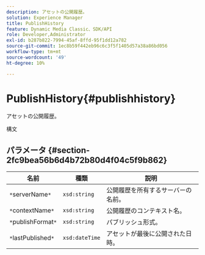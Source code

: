 ```yaml
---
description: アセットの公開履歴。
solution: Experience Manager
title: PublishHistory
feature: Dynamic Media Classic、SDK/API
role: Developer,Administrator
exl-id: b287b822-7994-45af-8ffd-95f1dd12a782
source-git-commit: 1ec8b59f442eb96c6c3f5f1405d57a38a86bd056
workflow-type: tm+mt
source-wordcount: '49'
ht-degree: 10%

---
```


# PublishHistory{#publishhistory}

アセットの公開履歴。

構文

## パラメータ {#section-2fc9bea56b6d4b72b80d4f04c5f9b862}

| 名前 | 種類 | 説明 |
|---|---|---|
| `*`serverName`*` | `xsd:string` | 公開履歴を所有するサーバーの名前。 |
| `*`contextName`*` | `xsd:string` | 公開履歴のコンテキスト名。 |
| `*`publishFormat`*` | `xsd:string` | パブリッシュ形式。 |
| `*`lastPublished`*` | `xsd:dateTime` | アセットが最後に公開された日時。 |
